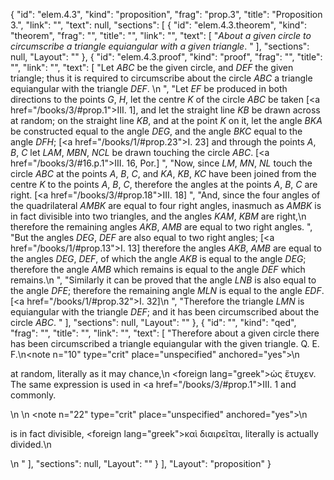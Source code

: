 {
  "id": "elem.4.3",
  "kind": "proposition",
  "frag": "prop.3",
  "title": "Proposition 3.",
  "link": "",
  "text": null,
  "sections": [
    {
      "id": "elem.4.3.theorem",
      "kind": "theorem",
      "frag": "",
      "title": "",
      "link": "",
      "text": [
        "<var>About a given circle to circumscribe a triangle equiangular with a given triangle</var>. "
      ],
      "sections": null,
      "Layout": ""
    },
    {
      "id": "elem.4.3.proof",
      "kind": "proof",
      "frag": "",
      "title": "",
      "link": "",
      "text": [
        "Let <var>ABC</var> be the given circle, and <var>DEF</var> the given triangle; thus it is required to circumscribe about the circle <var>ABC</var> a triangle equiangular with the triangle <var>DEF</var>. \n      ",
        "Let <var>EF</var> be produced in both directions to the points <var>G</var>, <var>H</var>, let the centre <var>K</var> of the circle <var>ABC</var> be taken [<a href=\"/books/3/#prop.1\">III. 1</a>], and let the straight line <var>KB</var> be drawn across at random; on the straight line <var>KB</var>, and at the point <var>K</var> on it, let the angle <var>BKA</var> be constructed equal to the angle <var>DEG</var>, and the angle <var>BKC</var> equal to the angle <var>DFH</var>; [<a href=\"/books/1/#prop.23\">I. 23</a>] and through the points <var>A</var>, <var>B</var>, <var>C</var> let <var>LAM</var>, <var>MBN</var>, <var>NCL</var> be drawn touching the circle <var>ABC</var>. [<a href=\"/books/3/#16.p.1\">III. 16, Por.</a>] ",
        "Now, since <var>LM</var>, <var>MN</var>, <var>NL</var> touch the circle <var>ABC</var> at the points <var>A</var>, <var>B</var>, <var>C</var>, and <var>KA</var>, <var>KB</var>, <var>KC</var> have been joined from the centre <var>K</var> to the points <var>A</var>, <var>B</var>, <var>C</var>, therefore the angles at the points <var>A</var>, <var>B</var>, <var>C</var> are right. [<a href=\"/books/3/#prop.18\">III. 18</a>] ",
        "And, since the four angles of the quadrilateral <var>AMBK</var> are equal to four right angles, inasmuch as <var>AMBK</var> is in fact divisible into two triangles, and the angles <var>KAM</var>, <var>KBM</var> are right,\n       therefore the remaining angles <var>AKB</var>, <var>AMB</var> are equal to two right angles. ",
        "But the angles <var>DEG</var>, <var>DEF</var> are also equal to two right angles; [<a href=\"/books/1/#prop.13\">I. 13</a>] therefore the angles <var>AKB</var>, <var>AMB</var> are equal to the angles <var>DEG</var>, <var>DEF</var>, of which the angle <var>AKB</var> is equal to the angle <var>DEG</var>; therefore the angle <var>AMB</var> which remains is equal to the angle <var>DEF</var> which remains.\n      ",
        "Similarly it can be proved that the angle <var>LNB</var> is also equal to the angle <var>DFE</var>; therefore the remaining angle <var>MLN</var> is equal to the angle <var>EDF</var>. [<a href=\"/books/1/#prop.32\">I. 32</a>]\n      ",
        "Therefore the triangle <var>LMN</var> is equiangular with the triangle <var>DEF</var>; and it has been circumscribed about the circle <var>ABC</var>. "
      ],
      "sections": null,
      "Layout": ""
    },
    {
      "id": "",
      "kind": "qed",
      "frag": "",
      "title": "",
      "link": "",
      "text": [
        "Therefore about a given circle there has been circumscribed a triangle equiangular with the given triangle. Q. E. F.\n<note n=\"10\" type=\"crit\" place=\"unspecified\" anchored=\"yes\">\n        <p>at random, literally <quote>as it may chance,</quote>\n <foreign lang=\"greek\">ὡς ἕτυχεν</foreign>. The same expression is used in <a href=\"/books/3/#prop.1\">III. 1</a> and commonly.</p>\n       </note>\n       <note n=\"22\" type=\"crit\" place=\"unspecified\" anchored=\"yes\">\n        <p>is in fact divisible, <foreign lang=\"greek\">καὶ διαιρεῖται</foreign>, literally <quote>is actually divided.</quote>\n</p>\n       </note>"
      ],
      "sections": null,
      "Layout": ""
    }
  ],
  "Layout": "proposition"
}
